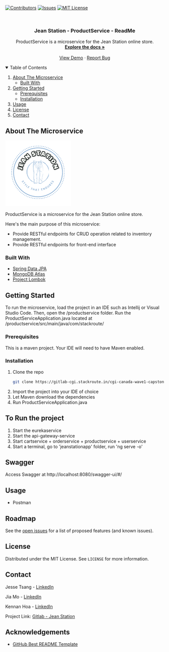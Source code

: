 <!--
*** Thanks for checking out the Best-README-Template. If you have a suggestion
*** that would make this better, please fork the repo and create a pull request
*** or simply open an issue with the tag "enhancement".
*** Thanks again! Now go create something AMAZING! :D
-->



<!-- PROJECT SHIELDS -->
<!--
*** I'm using markdown "reference style" links for readability.
*** Reference links are enclosed in brackets [ ] instead of parentheses ( ).
*** See the bottom of this document for the declaration of the reference variables
*** for contributors-url, forks-url, etc. This is an optional, concise syntax you may use.
*** https://www.markdownguide.org/basic-syntax/#reference-style-links
-->
[![Contributors][contributors-shield]][contributors-url]
[![Issues][issues-shield]][issues-url]
[![MIT License][license-shield]][license-url]




<!-- PROJECT LOGO -->
<br />
<p align="center">
  <a href="https://gitlab-cgi.stackroute.in/cgi-canada-wave1-capstone-projects/jeanstation"></a>

  <h3 align="center">Jean Station - ProductService - ReadMe</h3>

  <p align="center">
    ProductService is a microservice for the Jean Station online store.
    <br />
    <a href="https://gitlab-cgi.stackroute.in/cgi-canada-wave1-capstone-projects/jeanstation/-/wikis/home"><strong>Explore the docs »</strong></a>
    <br />
    <br />
    <a href="https://gitlab-cgi.stackroute.in/cgi-canada-wave1-capstone-projects/jeanstation">View Demo</a>
    ·
    <a href="https://gitlab-cgi.stackroute.in/cgi-canada-wave1-capstone-projects/jeanstation/-/issues/new">Report Bug</a>
  </p>


<!-- TABLE OF CONTENTS -->
<details open="open">
  <summary>Table of Contents</summary>
  <ol>
    <li>
      <a href="#about-the-project">About The Microservice</a>
      <ul>
        <li><a href="#built-with">Built With</a></li>
      </ul>
    </li>
    <li>
      <a href="#getting-started">Getting Started</a>
      <ul>
        <li><a href="#prerequisites">Prerequisites</a></li>
        <li><a href="#installation">Installation</a></li>
      </ul>
    </li>
    <li><a href="#usage">Usage</a></li>
    <li><a href="#license">License</a></li>
    <li><a href="#contact">Contact</a></li>
  </ol>
</details>



<!-- ABOUT THE MICROSERVICE -->
## About The Microservice

[![Product Name Screen Shot][project-logo]](https://example.com)

ProductService is a microservice for the Jean Station online store. 

Here's the main purpose of this microservice:
* Provide RESTful endpoints for CRUD operation related to inventory management.
* Provide RESTful endpoints for front-end interface


### Built With

* [Spring Data JPA](https://spring.io/projects/spring-data-jpa#overview)
* [MongoDB Atlas](https://www.mongodb.com/cloud/atlas)
* [Project Lombok](https://projectlombok.org/)



<!-- GETTING STARTED -->
## Getting Started

To run the microservice, load the project in an IDE such as Intellij or Visual Studio Code.
Then, open the /productservice folder. Run the ProductServiceApplication.java located at
/productservice/src/main/java/com/stackroute/

### Prerequisites

This is a maven project. Your IDE will need to have Maven enabled.

### Installation

1. Clone the repo
   ```sh
   git clone https://gitlab-cgi.stackroute.in/cgi-canada-wave1-capstone-projects/jeanstation.git
   ```
2. Import the project into your IDE of choice
3. Let Maven download the dependencies
4. Run ProductServiceApplication.java

## To Run the project
1. Start the eurekaservice
2. Start the api-gateway-service
3. Start cartservice + orderservice + productservice + userservice
4. Start a terminal, go to 'jeanstationapp' folder, run 'ng serve -o' 

<!-- DOCUMENTATION -->
## Swagger

Access Swagger at http://localhost:8080/swagger-ui/#/

<!-- USAGE EXAMPLES -->
## Usage

* Postman



<!-- ROADMAP -->
## Roadmap

See the [open issues](https://github.com/othneildrew/Best-README-Template/issues) for a list of proposed features (and known issues).




<!-- LICENSE -->
## License

Distributed under the MIT License. See `LICENSE` for more information.



<!-- CONTACT -->
## Contact

Jesse Tsang - [LinkedIn](https://www.linkedin.com/in/jesse-tsang/) 

Jia Mo - [LinkedIn](https://www.linkedin.com/in/Jia-Mo/)

Kennan Hoa - [LinkedIn](https://www.linkedin.com/in/Kennan-Hoa/)

Project Link: [Gitlab - Jean Station](https://gitlab-cgi.stackroute.in/cgi-canada-wave1-capstone-projects/jeanstation)



<!-- ACKNOWLEDGEMENTS -->
## Acknowledgements
* [GitHub Best README Template](https://github.com/othneildrew/Best-README-Template)






<!-- MARKDOWN LINKS & IMAGES -->
<!-- https://www.markdownguide.org/basic-syntax/#reference-style-links -->
[contributors-shield]: https://img.shields.io/github/contributors/othneildrew/Best-README-Template.svg?style=for-the-badge
[contributors-url]: https://gitlab-cgi.stackroute.in/cgi-canada-wave1-capstone-projects/jeanstation/-/graphs/feature-product-test
[issues-shield]: https://img.shields.io/github/issues/othneildrew/Best-README-Template.svg?style=for-the-badge
[issues-url]: https://gitlab-cgi.stackroute.in/cgi-canada-wave1-capstone-projects/jeanstation/-/issues
[license-shield]: https://img.shields.io/github/license/othneildrew/Best-README-Template.svg?style=for-the-badge
[license-url]: https://github.com/othneildrew/Best-README-Template/blob/master/LICENSE.txt
[product-screenshot]: images/screenshot.png
[project-logo]: images/jeanStationLogo.png
